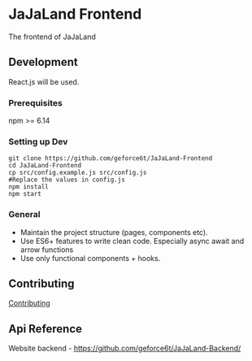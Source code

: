 # JaJaLand Frontend
The frontend of JaJaLand

## Development
React.js will be used.

### Prerequisites

npm >= 6.14

### Setting up Dev

```shell
git clone https://github.com/geforce6t/JaJaLand-Frontend
cd JaJaLand-Frontend
cp src/config.example.js src/config.js
#Replace the values in config.js
npm install
npm start
```

### General

- Maintain the project structure (pages, components etc).
- Use ES6+ features to write clean code. Especially async await and arrow functions
- Use only functional components + hooks.

## Contributing
 [Contributing](https://github.com/geforce6t/JaJaLand-Backend/blob/master/CONTRIBUTING.md)

## Api Reference

Website backend - https://github.com/geforce6t/JaJaLand-Backend/
